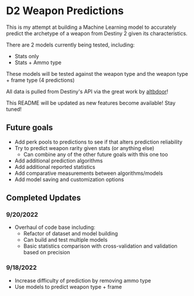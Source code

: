   # D2 Weapon Predictions
  
  This is my attempt at building a Machine Learning model to accurately predict the archetype of a weapon from Destiny 2 given its characteristics.

  There are 2 models currently being tested, including:

  - Stats only
  - Stats + Ammo type

  These models will be tested against the weapon type and the weapon type + frame type (4 predictions)

  All data is pulled from Destiny's API via the great work by [altbdoor](https://altbdoor.github.io/d2-api-human/)!
  
  This README will be updated as new features become available! Stay tuned!

  ## Future goals

  - Add perk pools to predictions to see if that alters prediction reliability
  - Try to predict weapon rarity given stats (or anything else)
    - Can combine any of the other future goals with this one too
  - Add additional prediction algorithms
  - Add additional reported statistics
  - Add comparative measurements between algorithms/models
  - Add model saving and customization options

  ## Completed Updates

  ### 9/20/2022

  - Overhaul of code base including:
    - Refactor of dataset and model building
    - Can build and test multiple models
    - Basic statistics comparison with cross-validation and validation based on precision

  ### 9/18/2022

  - Increase difficulty of prediction by removing ammo type
  - Use models to predict weapon type + frame
